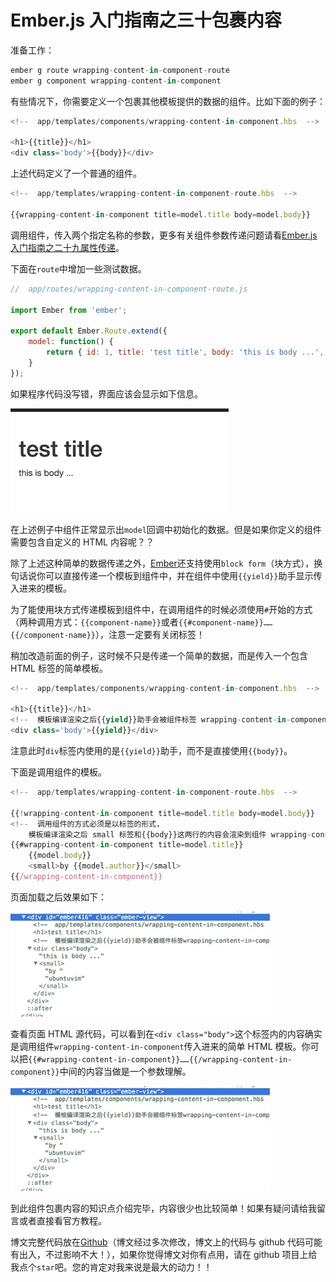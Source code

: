 # Ember.js 入门指南之三十包裹内容

准备工作：

```js
ember g route wrapping-content-in-component-route  
ember g component wrapping-content-in-component 
```

有些情况下，你需要定义一个包裹其他模板提供的数据的组件。比如下面的例子：

```js
<!--  app/templates/components/wrapping-content-in-component.hbs  -->

<h1>{{title}}</h1>  
<div class='body'>{{body}}</div> 
```

上述代码定义了一个普通的组件。

```js
<!--  app/templates/wrapping-content-in-component-route.hbs  -->

{{wrapping-content-in-component title=model.title body=model.body}} 
```

调用组件，传入两个指定名称的参数，更多有关组件参数传递问题请看[Ember.js 入门指南之二十九属性传递](http://blog.ddlisting.com/2016/04/07/ember-js-ru-men-zhi-nan-zhi-er-shi-jiu-shu-xing-chuan-di/)。

下面在`route`中增加一些测试数据。

```js
//  app/routes/wrapping-content-in-component-route.js

import Ember from 'ember';

export default Ember.Route.extend({  
    model: function() {
        return { id: 1, title: 'test title', body: 'this is body ...', author: 'ubuntuvim' };
    }
}); 
```

如果程序代码没写错，界面应该会显示如下信息。

![结果截图](img/6d9914163fca1d60a4ffe55b06667f2a.jpg)

在上述例子中组件正常显示出`model`回调中初始化的数据。但是如果你定义的组件需要包含自定义的 HTML 内容呢？？

除了上述这种简单的数据传递之外，[Ember](http://emberjs.com)还支持使用`block form`（块方式），换句话说你可以直接传递一个模板到组件中，并在组件中使用`{{yield}}`助手显示传入进来的模板。

为了能使用块方式传递模板到组件中，在调用组件的时候必须使用`#`开始的方式（两种调用方式：`{{component-name}}`或者`{{#component-name}}……{{/component-name}}`），注意一定要有关闭标签！

稍加改造前面的例子，这时候不只是传递一个简单的数据，而是传入一个包含 HTML 标签的简单模板。

```js
<!--  app/templates/components/wrapping-content-in-component.hbs  -->

<h1>{{title}}</h1>  
<!--  模板编译渲染之后{{yield}}助手会被组件标签 wrapping-content-in-component 包含的内容替换掉 -->  
<div class='body'>{{yield}}</div> 
```

注意此时`div`标签内使用的是`{{yield}}`助手，而不是直接使用`{{body}}`。

下面是调用组件的模板。

```js
<!--  app/templates/wrapping-content-in-component-route.hbs  -->

{{!wrapping-content-in-component title=model.title body=model.body}}
<!--  调用组件的方式必须是以标签的形式，  
    模板编译渲染之后 small 标签和{{body}}这两行的内容会渲染到组件 wrapping-content-in-component 的{{yield}}助手上  -->
{{#wrapping-content-in-component title=model.title}}
    {{model.body}}
    <small>by {{model.author}}</small>
{{/wrapping-content-in-component}} 
```

页面加载之后效果如下：

![页面效果](img/47918971ce7b660dd873267fda43b97e.jpg)

查看页面 HTML 源代码，可以看到在`<div class="body">`这个标签内的内容确实是调用组件`wrapping-content-in-component`传入进来的简单 HTML 模板。你可以把`{{#wrapping-content-in-component}}……{{/wrapping-content-in-component}}`中间的内容当做是一个参数理解。

![页面效果](img/26193846d6149e126eed5d814934c5c8.jpg)

到此组件包裹内容的知识点介绍完毕，内容很少也比较简单！如果有疑问请给我留言或者直接看官方教程。

博文完整代码放在[Github](https://github.com/ubuntuvim/my_emberjs_code)（博文经过多次修改，博文上的代码与 github 代码可能有出入，不过影响不大！），如果你觉得博文对你有点用，请在 github 项目上给我点个`star`吧。您的肯定对我来说是最大的动力！！